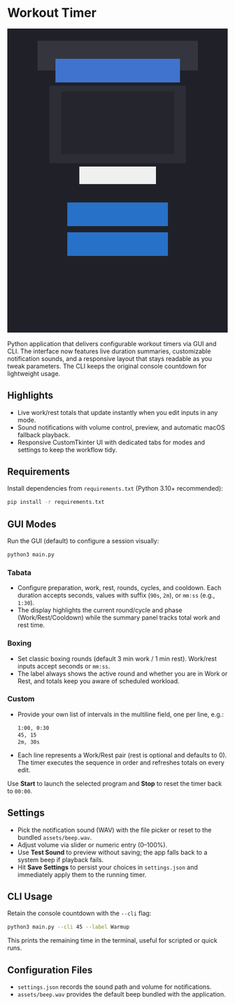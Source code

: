# Workout Timer

![Workout Timer GUI](docs/workout-timer-gui.png)

Python application that delivers configurable workout timers via GUI and CLI. The interface now features live duration summaries, customizable notification sounds, and a responsive layout that stays readable as you tweak parameters. The CLI keeps the original console countdown for lightweight usage.

## Highlights

- Live work/rest totals that update instantly when you edit inputs in any mode.
- Sound notifications with volume control, preview, and automatic macOS fallback playback.
- Responsive CustomTkinter UI with dedicated tabs for modes and settings to keep the workflow tidy.

## Requirements

Install dependencies from `requirements.txt` (Python 3.10+ recommended):

```bash
pip install -r requirements.txt
```

## GUI Modes

Run the GUI (default) to configure a session visually:

```bash
python3 main.py
```

### Tabata
- Configure preparation, work, rest, rounds, cycles, and cooldown. Each duration accepts seconds, values with suffix (`90s`, `2m`), or `mm:ss` (e.g., `1:30`).
- The display highlights the current round/cycle and phase (Work/Rest/Cooldown) while the summary panel tracks total work and rest time.

### Boxing
- Set classic boxing rounds (default 3 min work / 1 min rest). Work/rest inputs accept seconds or `mm:ss`.
- The label always shows the active round and whether you are in Work or Rest, and totals keep you aware of scheduled workload.

### Custom
- Provide your own list of intervals in the multiline field, one per line, e.g.:
  ```
  1:00, 0:30
  45, 15
  2m, 30s
  ```
- Each line represents a Work/Rest pair (rest is optional and defaults to 0). The timer executes the sequence in order and refreshes totals on every edit.

Use **Start** to launch the selected program and **Stop** to reset the timer back to `00:00`.

## Settings

- Pick the notification sound (WAV) with the file picker or reset to the bundled `assets/beep.wav`.
- Adjust volume via slider or numeric entry (0–100%).
- Use **Test Sound** to preview without saving; the app falls back to a system beep if playback fails.
- Hit **Save Settings** to persist your choices in `settings.json` and immediately apply them to the running timer.

## CLI Usage

Retain the console countdown with the `--cli` flag:

```bash
python3 main.py --cli 45 --label Warmup
```

This prints the remaining time in the terminal, useful for scripted or quick runs.

## Configuration Files

- `settings.json` records the sound path and volume for notifications.
- `assets/beep.wav` provides the default beep bundled with the application.
